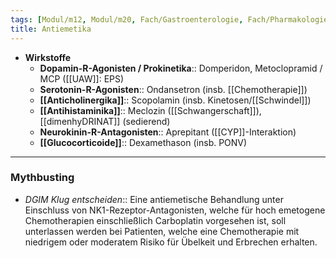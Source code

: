 ```yaml
---
tags: [Modul/m12, Modul/m20, Fach/Gastroenterologie, Fach/Pharmakologie/Medikament/Übergruppe, Mythbusting/DGIM-Klug-entscheiden]
title: Antiemetika
---
```

- **Wirkstoffe**
	- **Dopamin-R-Agonisten / Prokinetika**:: Domperidon, Metoclopramid / MCP ([[UAW]]: EPS)
	- **Serotonin-R-Agonisten**:: Ondansetron (insb. [[Chemotherapie]])
	- **[[Anticholinergika]]**:: Scopolamin (insb. Kinetosen/[[Schwindel]])
	- **[[Antihistaminika]]**:: Meclozin ([[Schwangerschaft]]), [[dimenhyDRINAT]] (sedierend)
	- **Neurokinin-R-Antagonisten**:: Aprepitant ([[CYP]]-Interaktion)
	- **[[Glucocorticoide]]**:: Dexamethason (insb. PONV)
---
### Mythbusting
- *DGIM Klug entscheiden*:: Eine antiemetische Behandlung unter Einschluss von NK1-Rezeptor-Antagonisten, welche für hoch emetogene Chemotherapien einschließlich Carboplatin vorgesehen ist, soll unterlassen werden bei Patienten, welche eine Chemotherapie mit niedrigem oder moderatem Risiko für Übelkeit und Erbrechen erhalten.
